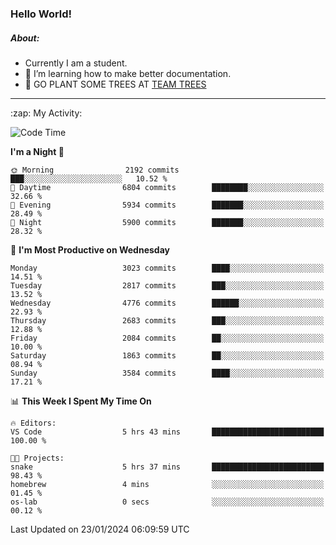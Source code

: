### Hello World!

##### About:
- Currently I am a student.
- 🌱 I’m learning how to make better documentation.
- 🌱 GO PLANT SOME TREES AT [TEAM TREES](https://teamtrees.org/)

---
  <summary>:zap: My Activity:</summary>
  
<!--START_SECTION:waka-->
![Code Time](http://img.shields.io/badge/Code%20Time-1%2C274%20hrs%2011%20mins-blue)

**I'm a Night 🦉** 

```text
🌞 Morning                2192 commits        ███░░░░░░░░░░░░░░░░░░░░░░   10.52 % 
🌆 Daytime                6804 commits        ████████░░░░░░░░░░░░░░░░░   32.66 % 
🌃 Evening                5934 commits        ███████░░░░░░░░░░░░░░░░░░   28.49 % 
🌙 Night                  5900 commits        ███████░░░░░░░░░░░░░░░░░░   28.32 % 
```
📅 **I'm Most Productive on Wednesday** 

```text
Monday                   3023 commits        ████░░░░░░░░░░░░░░░░░░░░░   14.51 % 
Tuesday                  2817 commits        ███░░░░░░░░░░░░░░░░░░░░░░   13.52 % 
Wednesday                4776 commits        ██████░░░░░░░░░░░░░░░░░░░   22.93 % 
Thursday                 2683 commits        ███░░░░░░░░░░░░░░░░░░░░░░   12.88 % 
Friday                   2084 commits        ██░░░░░░░░░░░░░░░░░░░░░░░   10.00 % 
Saturday                 1863 commits        ██░░░░░░░░░░░░░░░░░░░░░░░   08.94 % 
Sunday                   3584 commits        ████░░░░░░░░░░░░░░░░░░░░░   17.21 % 
```


📊 **This Week I Spent My Time On** 

```text
🔥 Editors: 
VS Code                  5 hrs 43 mins       █████████████████████████   100.00 % 

🐱‍💻 Projects: 
snake                    5 hrs 37 mins       █████████████████████████   98.43 % 
homebrew                 4 mins              ░░░░░░░░░░░░░░░░░░░░░░░░░   01.45 % 
os-lab                   0 secs              ░░░░░░░░░░░░░░░░░░░░░░░░░   00.12 % 
```


 Last Updated on 23/01/2024 06:09:59 UTC
<!--END_SECTION:waka-->
